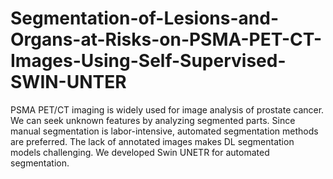 # Segmentation-of-Lesions-and-Organs-at-Risks-on-PSMA-PET-CT-Images-Using-Self-Supervised-SWIN-UNTER
PSMA PET/CT imaging is widely used for image analysis of prostate cancer. We can seek unknown features by analyzing segmented parts. Since manual segmentation is labor-intensive, automated segmentation methods are preferred. The lack of annotated images makes DL segmentation models challenging. We developed Swin UNETR for automated segmentation. 
